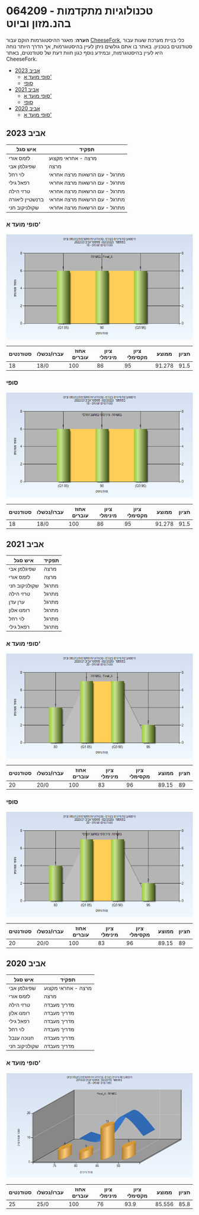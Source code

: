 # 064209 - טכנולוגיות מתקדמות בהנ.מזון וביוט

**הערה**: מאגר ההיסטוגרמות הוקם עבור [CheeseFork](https://cheesefork.cf/), כלי בניית מערכת שעות עבור סטודנטים בטכניון. באתר בו אתם גולשים ניתן לעיין בהיסטוגרמות, אך הדרך היותר נוחה היא לעיין בהיסטוגרמות, ובמידע נוסף כגון חוות דעת של סטודנטים, באתר CheeseFork.

* [אביב 2023](#202202)
  * [סופי מועד א'](#202202-Final_A)
  * [סופי](#202202-Finals)
* [אביב 2021](#202002)
  * [סופי מועד א'](#202002-Final_A)
  * [סופי](#202002-Finals)
* [אביב 2020](#201902)
  * [סופי מועד א'](#201902-Final_A)

<h2 id="202202">אביב 2023</h2>

| איש סגל | תפקיד |
| ---- | ---- |
| לזמס אורי | מרצה - אחראי מקצוע |
| שפיגלמן אבי | מרצה |
| לוי רחל | מתרגל - עם הרשאות מרצה אחראי |
| רפאל גילי | מתרגל - עם הרשאות מרצה אחראי |
| טרזי הילה | מתרגל - עם הרשאות מרצה אחראי |
| ברנשטיין ליאורה | מתרגל - עם הרשאות מרצה אחראי |
| שקולניקוב חני | מתרגל - עם הרשאות מרצה אחראי |

<h3 id="202202-Final_A">סופי מועד א'</h3>

![202202 Final_A](202202/Final_A.png)

| סטודנטים | עברו/נכשלו | אחוז עוברים | ציון מינימלי | ציון מקסימלי | ממוצע | חציון |
| ---- | ---- | ---- | ---- | ---- | ---- | ---- |
| 18 | 18/0 | 100 | 86 | 95 | 91.278 | 91.5 |

<h3 id="202202-Finals">סופי</h3>

![202202 Finals](202202/Finals.png)

| סטודנטים | עברו/נכשלו | אחוז עוברים | ציון מינימלי | ציון מקסימלי | ממוצע | חציון |
| ---- | ---- | ---- | ---- | ---- | ---- | ---- |
| 18 | 18/0 | 100 | 86 | 95 | 91.278 | 91.5 |

<h2 id="202002">אביב 2021</h2>

| איש סגל | תפקיד |
| ---- | ---- |
| שפיגלמן אבי | מרצה |
| לזמס אורי | מרצה |
| שקולניקוב חני | מתרגל |
| טרזי הילה | מתרגל |
| ערן עדן | מתרגל |
| רומנו אלון | מתרגל |
| לוי רחל | מתרגל |
| רפאל גילי | מתרגל |

<h3 id="202002-Final_A">סופי מועד א'</h3>

![202002 Final_A](202002/Final_A.png)

| סטודנטים | עברו/נכשלו | אחוז עוברים | ציון מינימלי | ציון מקסימלי | ממוצע | חציון |
| ---- | ---- | ---- | ---- | ---- | ---- | ---- |
| 20 | 20/0 | 100 | 83 | 96 | 89.15 | 89 |

<h3 id="202002-Finals">סופי</h3>

![202002 Finals](202002/Finals.png)

| סטודנטים | עברו/נכשלו | אחוז עוברים | ציון מינימלי | ציון מקסימלי | ממוצע | חציון |
| ---- | ---- | ---- | ---- | ---- | ---- | ---- |
| 20 | 20/0 | 100 | 83 | 96 | 89.15 | 89 |

<h2 id="201902">אביב 2020</h2>

| איש סגל | תפקיד |
| ---- | ---- |
| שפיגלמן אבי | מרצה - אחראי מקצוע |
| לזמס אורי | מרצה |
| טרזי הילה | מדריך מעבדה |
| רומנו אלון | מדריך מעבדה |
| רפאל גילי | מדריך מעבדה |
| לוי רחל | מדריך מעבדה |
| חנוכה ענבל | מדריך מעבדה |
| שקולניקוב חני | מדריך מעבדה |

<h3 id="201902-Final_A">סופי מועד א'</h3>

![201902 Final_A](201902/Final_A.png)

| סטודנטים | עברו/נכשלו | אחוז עוברים | ציון מינימלי | ציון מקסימלי | ממוצע | חציון |
| ---- | ---- | ---- | ---- | ---- | ---- | ---- |
| 25 | 25/0 | 100 | 76 | 93.9 | 85.556 | 85.8 |


